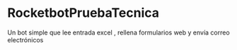 # RocketbotPruebaTecnica
Un bot simple que lee entrada excel ,  rellena formularios web y envía correo electrónicos
